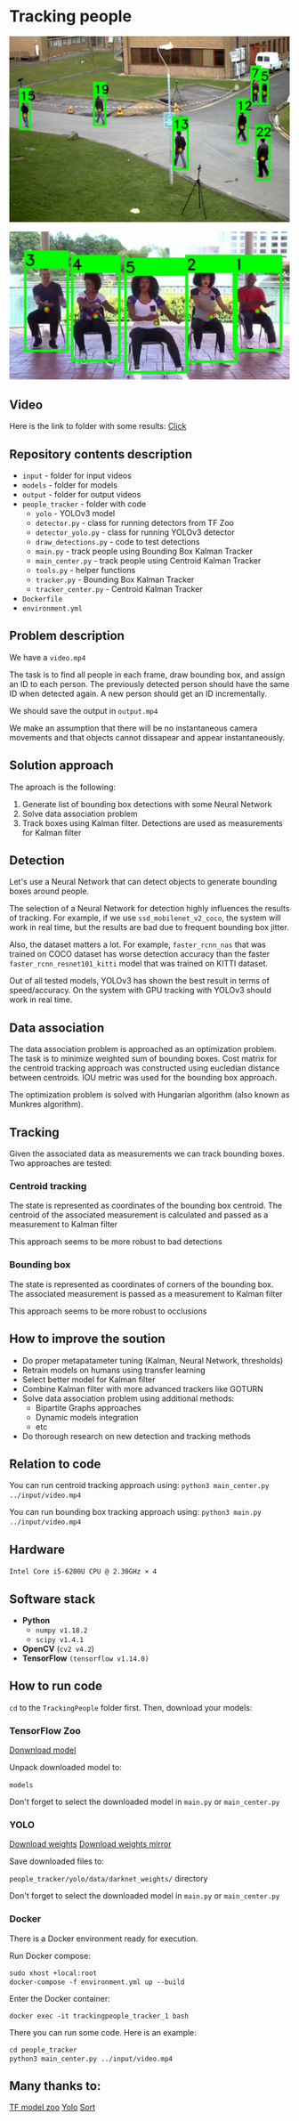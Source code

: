 # Tracking people

![Results of tracking](images/result.png)

![Results of tracking](images/result2.png)


## Video
Here is the link to folder with some results:
[Click](https://drive.google.com/open?id=1bFf2Bz0xscJkE7tbkzITag0BEhVA9H0z)

## Repository contents description
- `input` - folder for input videos
- `models` - folder for models
- `output` - folder for output videos
- `people_tracker` - folder with code
	- `yolo` - YOLOv3 model
	- `detector.py` - class for running detectors from TF Zoo
	- `detector_yolo.py` - class for running YOLOv3 detector
	- `draw_detections.py` - code to test detections
	- `main.py` - track people using Bounding Box Kalman Tracker
	- `main_center.py` - track people using Centroid Kalman Tracker
	- `tools.py` - helper functions
	- `tracker.py` - Bounding Box Kalman Tracker
	- `tracker_center.py` - Centroid Kalman Tracker
 - `Dockerfile`
- `environment.yml`

## Problem description
We have a `video.mp4` 

The task is to find all people in each frame, draw bounding box, and assign an ID to each person. The previously detected person should have the same ID when detected again. A new person should get an ID incrementally.

We should save the output in `output.mp4` 

We make an assumption that there will be no instantaneous camera movements and that objects cannot dissapear and appear instantaneously.

## Solution approach
The aproach is the following:

1) Generate list of bounding box detections with some Neural Network
2) Solve data association problem
2) Track boxes using Kalman filter. Detections are used as measurements for Kalman filter

## Detection
Let's use a Neural Network that can detect objects to generate bounding boxes around people.

The selection of a Neural Network for detection highly influences the results of tracking. For example, if we use `ssd_mobilenet_v2_coco`, the system will work in real time, but the results are bad due to frequent bounding box jitter.

Also, the dataset matters a lot. For example, `faster_rcnn_nas` that was trained on COCO dataset has worse detection accuracy than the faster `faster_rcnn_resnet101_kitti` model that was trained on KITTI dataset.

Out of all tested models, YOLOv3 has shown the best result in terms of speed/accuracy. On the system with GPU tracking with YOLOv3 should work in real time.

## Data association
The data association problem is approached as an optimization problem. The task is to minimize weighted sum of bounding boxes. Cost matrix for the centroid tracking approach was constructed using eucledian distance between centroids. IOU metric was used for the bounding box approach.

The optimization problem is solved with Hungarian algorithm (also known as Munkres algorithm).

## Tracking
Given the associated data as measurements we can track bounding boxes. Two approaches are tested: 

### Centroid tracking
The state is represented as coordinates of the bounding box centroid. The centroid of the associated measurement is calculated and passed as a measurement to Kalman filter

This approach seems to be more robust to bad detections

### Bounding box
The state is represented as coordinates of corners of the bounding box. The associated measurement is passed as a measurement to Kalman filter

This approach seems to be more robust to occlusions

## How to improve the soution
- Do proper metapatameter tuning (Kalman, Neural Network, thresholds)
- Retrain models on humans using transfer learning
- Select better model for Kalman filter
- Combine Kalman filter with more advanced trackers like GOTURN
- Solve data association problem using additional methods: 
	- Bipartite Graphs approaches
	- Dynamic models integration
	- etc
- Do thorough research on new detection and tracking methods

## Relation to code
You can run centroid tracking approach using:
`python3 main_center.py ../input/video.mp4`

You can run bounding box tracking approach using:
`python3 main.py ../input/video.mp4`

## Hardware
`Intel Core i5-6200U CPU @ 2.30GHz × 4`

## Software stack
- **Python**
	- `numpy v1.18.2`
	- `scipy v1.4.1`
- **OpenCV** (`cv2 v4.2`)
- **TensorFlow** `(tensorflow v1.14.0)`

## How to run code
`cd` to the `TrackingPeople` folder first. Then, download your models:

### TensorFlow Zoo
[Donwnload model](https://github.com/tensorflow/models/blob/master/research/object_detection/g3doc/detection_model_zoo.md)

Unpack downloaded model to: 

`models`

Don't forget to select the downloaded model in `main.py` or `main_center.py` 

### YOLO
[Download weights](https://github.com/wizyoung/YOLOv3_TensorFlow/releases/)
[Download weights mirror](https://drive.google.com/drive/folders/1mXbNgNxyXPi7JNsnBaxEv1-nWr7SVoQt?usp=sharing)

Save downloaded files to:

`people_tracker/yolo/data/darknet_weights/` directory

Don't forget to select the downloaded model in `main.py` or `main_center.py` 

### Docker
There is a Docker environment ready for execution.

Run Docker compose:
```
sudo xhost +local:root 
docker-compose -f environment.yml up --build
```

Enter the Docker container:
```
docker exec -it trackingpeople_tracker_1 bash
```

There you can run some code. Here is an example:

```
cd people_tracker
python3 main_center.py ../input/video.mp4
```

## Many thanks to:
[TF model zoo](https://github.com/tensorflow/models/blob/master/research/object_detection/g3doc/detection_model_zoo.md)
[Yolo](https://github.com/wizyoung/YOLOv3_TensorFlow)
[Sort](https://github.com/abewley/sort)
